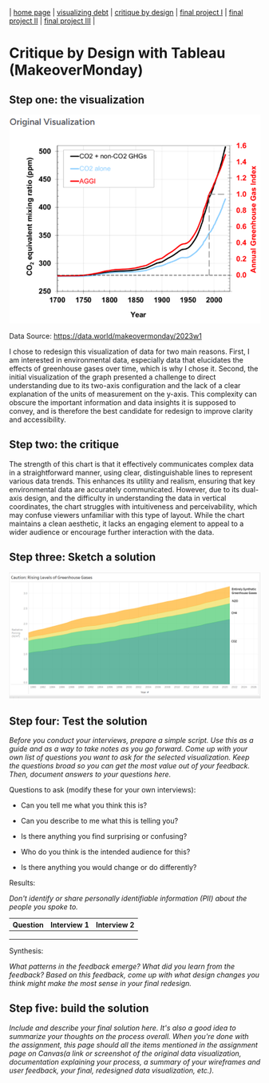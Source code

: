 | [home page](https://cmustudent.github.io/tswd-portfolio-templates/) | [visualizing debt](visualizing-government-debt) | [critique by design](critique-by-design) | [final project I](final-project-part-one) | [final project II](final-project-part-two) | [final project III](final-project-part-three) |

# Critique by Design with Tableau (MakeoverMonday)

## Step one: the visualization

![Original Graph](Original%20Graph.png)

Data Source: https://data.world/makeovermonday/2023w1

I chose to redesign this visualization of data for two main reasons. First, I am interested in environmental data, especially data that elucidates the effects of greenhouse gases over time, which is why I chose it. Second, the initial visualization of the graph presented a challenge to direct understanding due to its two-axis configuration and the lack of a clear explanation of the units of measurement on the y-axis. This complexity can obscure the important information and data insights it is supposed to convey, and is therefore the best candidate for redesign to improve clarity and accessibility.

## Step two: the critique

The strength of this chart is that it effectively communicates complex data in a straightforward manner, using clear, distinguishable lines to represent various data trends. This enhances its utility and realism, ensuring that key environmental data are accurately communicated. However, due to its dual-axis design, and the difficulty in understanding the data in vertical coordinates, the chart struggles with intuitiveness and perceivability, which may confuse viewers unfamiliar with this type of layout. While the chart maintains a clean aesthetic, it lacks an engaging element to appeal to a wider audience or encourage further interaction with the data.

## Step three: Sketch a solution

<img src="Draft.png" />

## Step four: Test the solution

_Before you conduct your interviews, prepare a simple script.  Use this as a guide and as a way to take notes as you go forward. Come up with your own list of questions you want to ask for the selected visualization. Keep the questions broad so you can get the most value out of your feedback. Then, document answers to your questions here._

Questions to ask (modify these for your own interviews): 

- Can you tell me what you think this is?

- Can you describe to me what this is telling you?

- Is there anything you find surprising or confusing?

- Who do you think is the intended audience for this?

- Is there anything you would change or do differently?

Results: 

_Don't identify or share personally identifiable information (PII) about the people you spoke to._


| Question | Interview 1 | Interview 2 |
|----------|-------------|-------------|
|          |             |             |
|          |             |             |
|          |             |             |

Synthesis: 

_What patterns in the feedback emerge?  What did you learn from the feedback?  Based on this feedback, come up with what design changes you think might make the most sense in your final redesign._

## Step five: build the solution

_Include and describe your final solution here. It's also a good idea to summarize your thoughts on the process overall. When you're done with the assignment, this page should all the items mentioned in the assignment page on Canvas(a link or screenshot of the original data visualization, documentation explaining your process, a summary of your wireframes and user feedback, your final, redesigned data visualization, etc.)._

